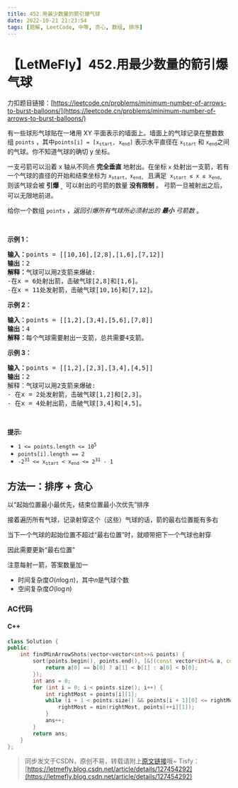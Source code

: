 ```yaml
---
title: 452.用最少数量的箭引爆气球
date: 2022-10-21 21:23:54
tags: [题解, LeetCode, 中等, 贪心, 数组, 排序]
---
```


# 【LetMeFly】452.用最少数量的箭引爆气球

力扣题目链接：[https://leetcode.cn/problems/minimum-number-of-arrows-to-burst-balloons/](https://leetcode.cn/problems/minimum-number-of-arrows-to-burst-balloons/)

<p>有一些球形气球贴在一堵用 XY 平面表示的墙面上。墙面上的气球记录在整数数组&nbsp;<code>points</code>&nbsp;，其中<code>points[i] = [x<sub>start</sub>, x<sub>end</sub>]</code>&nbsp;表示水平直径在&nbsp;<code>x<sub>start</sub></code>&nbsp;和&nbsp;<code>x<sub>end</sub></code>之间的气球。你不知道气球的确切 y 坐标。</p>

<p>一支弓箭可以沿着 x 轴从不同点 <strong>完全垂直</strong> 地射出。在坐标 <code>x</code> 处射出一支箭，若有一个气球的直径的开始和结束坐标为 <code>x</code><sub><code>start</code>，</sub><code>x</code><sub><code>end</code>，</sub> 且满足 &nbsp;<code>x<sub>start</sub>&nbsp;≤ x ≤ x</code><sub><code>end</code>，</sub>则该气球会被 <strong>引爆</strong>&nbsp;<sub>。</sub>可以射出的弓箭的数量 <strong>没有限制</strong> 。 弓箭一旦被射出之后，可以无限地前进。</p>

<p>给你一个数组 <code>points</code> ，<em>返回引爆所有气球所必须射出的 <strong>最小</strong> 弓箭数&nbsp;</em>。</p>
&nbsp;

<p><strong>示例 1：</strong></p>

<pre>
<strong>输入：</strong>points = [[10,16],[2,8],[1,6],[7,12]]
<strong>输出：</strong>2
<strong>解释：</strong>气球可以用2支箭来爆破:
-在x = 6处射出箭，击破气球[2,8]和[1,6]。
-在x = 11处发射箭，击破气球[10,16]和[7,12]。</pre>

<p><strong>示例 2：</strong></p>

<pre>
<strong>输入：</strong>points = [[1,2],[3,4],[5,6],[7,8]]
<strong>输出：</strong>4
<strong>解释：</strong>每个气球需要射出一支箭，总共需要4支箭。</pre>

<p><strong>示例 3：</strong></p>

<pre>
<strong>输入：</strong>points = [[1,2],[2,3],[3,4],[4,5]]
<strong>输出：</strong>2
解释：气球可以用2支箭来爆破:
- 在x = 2处发射箭，击破气球[1,2]和[2,3]。
- 在x = 4处射出箭，击破气球[3,4]和[4,5]。</pre>

<p>&nbsp;</p>

<p><meta charset="UTF-8" /></p>

<p><strong>提示:</strong></p>

<ul>
	<li><code>1 &lt;= points.length &lt;= 10<sup>5</sup></code></li>
	<li><code>points[i].length == 2</code></li>
	<li><code>-2<sup>31</sup>&nbsp;&lt;= x<sub>start</sub>&nbsp;&lt; x<sub>end</sub>&nbsp;&lt;= 2<sup>31</sup>&nbsp;- 1</code></li>
</ul>


    
## 方法一：排序 + 贪心

以“起始位置最小最优先，结束位置最小次优先”排序

接着遍历所有气球，记录射穿这个（这些）气球的话，箭的最右位置能有多右

当下一个气球的起始位置不超过“最右位置”时，就顺带把下一个气球也射穿

因此需要更新“最右位置”

注意每射一箭，答案数量加一

+ 时间复杂度$O(n\log n)$，其中$n$是气球个数
+ 空间复杂度$O(\log n)$

### AC代码

#### C++

```cpp
class Solution {
public:
    int findMinArrowShots(vector<vector<int>>& points) {
        sort(points.begin(), points.end(), [&](const vector<int>& a, const vector<int>& b) {
            return a[0] == b[0] ? a[1] < b[1] : a[0] < b[0];
        });
        int ans = 0;
        for (int i = 0; i < points.size(); i++) {
            int rightMost = points[i][1];
            while (i + 1 < points.size() && points[i + 1][0] <= rightMost) {
                rightMost = min(rightMost, points[++i][1]);
            }
            ans++;
        }
        return ans;
    }
};
```

> 同步发文于CSDN，原创不易，转载请附上[原文链接](https://blog.letmefly.xyz/2022/10/21/LeetCode%200452.%E7%94%A8%E6%9C%80%E5%B0%91%E6%95%B0%E9%87%8F%E7%9A%84%E7%AE%AD%E5%BC%95%E7%88%86%E6%B0%94%E7%90%83/)哦~
> Tisfy：[https://letmefly.blog.csdn.net/article/details/127454292](https://letmefly.blog.csdn.net/article/details/127454292)
